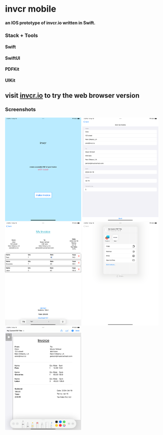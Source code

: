 <?xml version="1.0" encoding="UTF-8" standalone="no"?>
<document type="com.apple.InterfaceBuilder3.CocoaTouch.XIB" version="3.0" toolsVersion="13142" targetRuntime="iOS.CocoaTouch" propertyAccessControl="none" useAutolayout="YES" useTraitCollections="YES" useSafeAreas="YES" colorMatched="YES">
    <dependencies>
        <plugIn identifier="com.apple.InterfaceBuilder.IBCocoaTouchPlugin" version="12042"/>
    </dependencies>
    <objects>
        <placeholder placeholderIdentifier="IBFilesOwner" id="-1" userLabel="File's Owner"/>
        <placeholder placeholderIdentifier="IBFirstResponder" id="-2" customClass="UIResponder"/>
    </objects>
</document>

# invcr mobile 
#### an IOS prototype of invcr.io written in Swift. 

### Stack + Tools
#### Swift
#### SwiftUI
#### PDFKit
#### UIKit

## visit [invcr.io](https://invcr.io) to try the web browser version


### Screenshots
<img src="https://github.com/orenpaley/invcr-mobile/blob/main/images/02.png" width="250" height="340" alt="click make invoice">

<img src="https://github.com/orenpaley/invcr-mobile/blob/main/images/03.png" width="250" height="340" alt="edit invoice details">

<img src="https://github.com/orenpaley/invcr-mobile/blob/main/images/04.png" width="250" height="340" alt="add items">

<img src="https://github.com/orenpaley/invcr-mobile/blob/main/images/05.png" width="250" height="340" alt="save and print">

<img src="https://github.com/orenpaley/invcr-mobile/blob/main/images/06.png" width="250" height="340" alt="invoice pdf example">
